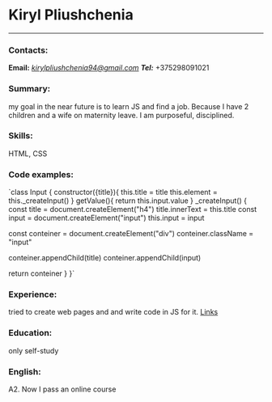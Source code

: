 # Kiryl Pliushchenia
****
### Contacts:
**Email:** *kirylpliushchenia94@gmail.com*
***Tel:*** +375298091021
### Summary:
my goal in the near future is to learn JS and find a job. Because I have 2 children and a wife on maternity leave.
I am purposeful, disciplined.
### Skills: 
HTML, CSS
### Code examples:
`class Input {
constructor({title}){
    this.title = title
    this.element = this._createInput()
}
getValue(){
  return this.input.value
}
_createInput() {
const title = document.createElement("h4")
title.innerText = this.title
const input = document.createElement("input")
this.input = input

const conteiner = document.createElement("div")
conteiner.className = "input"

conteiner.appendChild(title)
conteiner.appendChild(input)

return conteiner
}
}`
### Experience:
tried to create web pages and and write code in JS for it.
[Links](https://kiryuha94.github.io/test/ "https://kiryuha94.github.io/test/")
### Education:
only self-study
### English: 
A2. Now I pass an online course


